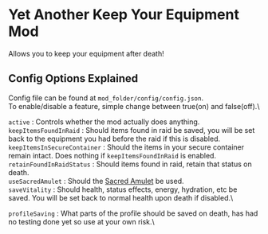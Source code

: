 # Yet Another Keep Your Equipment Mod
Allows you to keep your equipment after death!

## Config Options Explained
Config file can be found at `mod_folder/config/config.json`.\
To enable/disable a feature, simple change between true(on) and false(off).\

`active` : Controls whether the mod actually does anything.\
`keepItemsFoundInRaid` : Should items found in raid be saved, you will be set back to the equipment you had before the raid if this is disabled.\
`keepItemsInSecureContainer` : Should the items in your secure container remain intact. Does nothing if `keepItemsFoundInRaid` is enabled.\
`retainFoundInRaidStatus` : Should items found in raid, retain that status on death.\
`useSacredAmulet` : Should the [Sacred Amulet](https://escapefromtarkov.fandom.com/wiki/Sacred_Amulet) be used.\
`saveVitality` : Should health, status effects, energy, hydration, etc be saved. You will be set back to normal health upon death if disabled.\

`profileSaving` : What parts of the profile should be saved on death, has had no testing done yet so use at your own risk.\